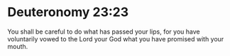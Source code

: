 # Deuteronomy 23:23

You shall be careful to do what has passed your lips, for you have voluntarily vowed to the Lord your God what you have promised with your mouth.
